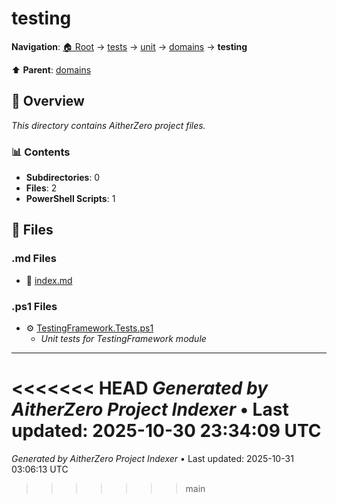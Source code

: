 # testing

**Navigation**: [🏠 Root](../../../../index.md) → [tests](../../../index.md) → [unit](../../index.md) → [domains](../index.md) → **testing**

⬆️ **Parent**: [domains](../index.md)

## 📖 Overview

*This directory contains AitherZero project files.*

### 📊 Contents

- **Subdirectories**: 0
- **Files**: 2
- **PowerShell Scripts**: 1

## 📄 Files

### .md Files

- 📝 [index.md](./index.md)

### .ps1 Files

- ⚙️ [TestingFramework.Tests.ps1](./TestingFramework.Tests.ps1)
  - *Unit tests for TestingFramework module*

---

<<<<<<< HEAD
*Generated by AitherZero Project Indexer* • Last updated: 2025-10-30 23:34:09 UTC
=======
*Generated by AitherZero Project Indexer* • Last updated: 2025-10-31 03:06:13 UTC
>>>>>>> main

